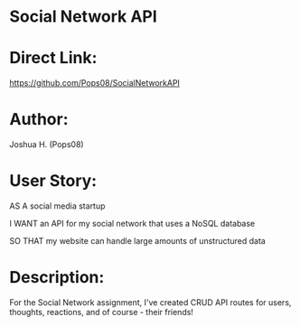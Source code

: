 # Social Network API

Direct Link:
======
https://github.com/Pops08/SocialNetworkAPI

Author:
======
Joshua H. (Pops08)


User Story:
======
AS A social media startup

I WANT an API for my social network that uses a NoSQL database

SO THAT my website can handle large amounts of unstructured data


Description:
======
For the Social Network assignment, I've created CRUD API routes for users, thoughts, reactions, and of course - their friends!
